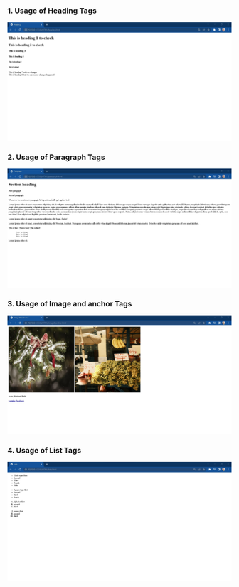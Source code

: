 ### 1. Usage of Heading Tags

![](./Output/1.heading%20.jpg)

### 2. Usage of Paragraph Tags

![](./Output/2.paragraph%20.jpg)

### 3. Usage of Image and anchor Tags

![](./Output/3.image%26anchor.jpg)

### 4. Usage of List Tags

![](./Output/4.lists%20.jpg)